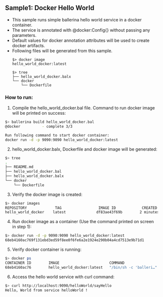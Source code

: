 ## Sample1: Docker Hello World

- This sample runs simple ballerina hello world service in a docker container. 
- The service is annotated with @docker:Config{} without passing any parameters. 
- Default values for docker annotation attributes will be used to create docker artifacts.
- Following files will be generated from this sample.
    ``` 
    $> docker image
    hello_world_docker:latest
    
    $> tree
    ├── hello_world_docker.balx
    └── docker
        └── Dockerfile
    ```
### How to run:

1. Compile the  hello_world_docker.bal file. Command to run docker image will be printed on success:
```bash
$> ballerina build hello_world_docker.bal
@docker 		 - complete 3/3

Run following command to start docker container: 
docker run -d -p 9090:9090 hello_world_docker:latest
```

2. hello_world_docker.balx, Dockerfile and docker image will be generated: 
```bash
$> tree
.
├── README.md
├── hello_world_docker.bal
├── hello_world_docker.balx
└── docker
    └── Dockerfile
```

3. Verify the docker image is created:
```bash
$> docker images
REPOSITORY             TAG                 IMAGE ID            CREATED             SIZE
hello_world_docker    latest              df83ae43f69b        2 minutes ago        102MB

```

4. Run docker image as a container (Use the command printed on screen in step 1):
```bash
$> docker run -d -p 9090:9090 hello_world_docker:latest
68eb4160ac769f131ebd3ed59f8ee0f6fe6a2e1924e290b04a4cd7513e9b71d1
```

5. Verify docker container is running:
```bash
$> docker ps
CONTAINER ID        IMAGE                       COMMAND                  CREATED              STATUS              PORTS                    NAMES
68eb4160ac76        hello_world_docker:latest   "/bin/sh -c 'balleri…"   About a minute ago   Up About a minute   0.0.0.0:9090->9090/tcp   vigilant_swartz

```

6. Access the hello world service with curl command:
```bash
$> curl http://localhost:9090/helloWorld/sayHello
Hello, World from service helloWorld !
```